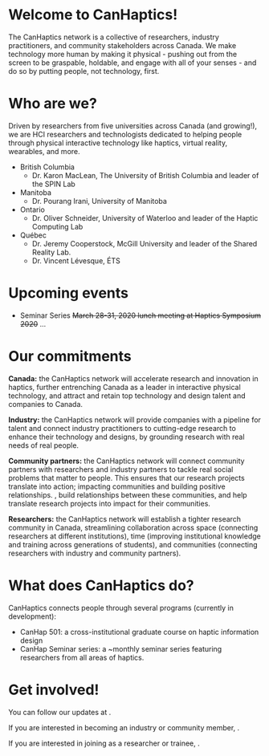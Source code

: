 # Welcome to CanHaptics!

The CanHaptics network is a collective of researchers, industry practitioners, and community stakeholders across Canada. We make technology more human by making it physical - pushing out from the screen to be graspable, holdable, and engage with all of your senses - and do so by putting people, not technology, first. 

# Who are we?
Driven by researchers from five universities across Canada (and growing!), we are HCI researchers and technologists dedicated to helping people through physical interactive technology like haptics, virtual reality, wearables, and more.

- British Columbia
  - Dr. Karon MacLean, The University of British Columbia and leader of the SPIN Lab
- Manitoba
  - Dr. Pourang Irani, University of Manitoba
- Ontario
  - Dr. Oliver Schneider, University of Waterloo and leader of the Haptic Computing Lab
- Québec
  - Dr. Jeremy Cooperstock, McGill University and leader of the Shared Reality Lab. 
  - Dr. Vincent Lévesque, ÉTS

# Upcoming events
 - Seminar Series
~~March 28-31, 2020 lunch meeting at Haptics Symposium 2020~~
...
# Our commitments

**Canada:** the CanHaptics network will accelerate research and innovation in haptics, further entrenching Canada as a leader in interactive physical technology, and attract and retain top technology and design talent and companies to Canada.

**Industry:** the CanHaptics network will provide companies with a pipeline for talent and connect industry practitioners to cutting-edge research to enhance their technology and designs, by grounding research with real needs of real people.

**Community partners:** the CanHaptics network will connect community partners with researchers and industry partners to tackle real social problems that matter to people. This ensures that our research projects translate into action; impacting communities and building positive relationships. , build relationships between these communities, and help translate research projects into impact for their communities.

**Researchers:** the CanHaptics network will establish a tighter research community in Canada, streamlining collaboration across space (connecting researchers at different institutions), time (improving institutional knowledge and training across generations of students), and communities (connecting researchers with industry and community partners).

# What does CanHaptics do?

CanHaptics connects people through several programs (currently in development):
 - CanHap 501: a cross-institutional graduate course on haptic information design
 - CanHap Seminar series: a ~monthly seminar series featuring researchers from all areas of haptics.

# Get involved!
You can follow our updates at <mailing list>.

If you are interested in becoming an industry or community member, <contact us>.

If you are interested in joining as a researcher or trainee, <contact us differently>.
